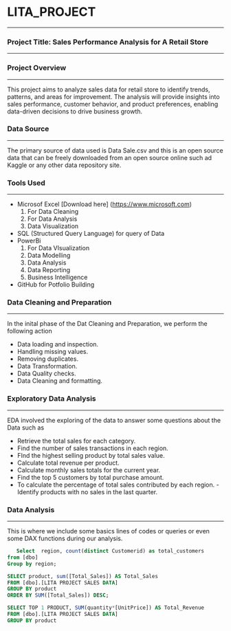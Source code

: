 # LITA_PROJECT
---
### Project Title: Sales Performance Analysis for A Retail Store
---
### Project Overview 
---
This project aims to analyze sales data for retail store to identify trends, patterns, and areas for improvement. The analysis will provide insights into sales performance, customer behavior, and product preferences, enabling data-driven decisions to drive business growth.

### Data Source
---
The primary source of data used is Data Sale.csv and this is an open source data that can be freely downloaded from an open source online such ad Kaggle or any other data repository site.

### Tools Used
---
- Microsof Excel [Download here] (https://www.microsoft.com)
  1. For Data Cleaning
  2. For Data Analysis
  3. Data Visualization
- SQL (Structured Query Language) for query of Data
- PowerBi
  1. For Data VIsualization
  2. Data Modelling
  3. Data Analysis
  4. Data Reporting
  5. Business Intelligence
- GitHub for Potfolio Building

### Data Cleaning and Preparation
---
  In the inital phase of the Dat Cleaning and Preparation, we perform the following action
  - Data loading and inspection.
  - Handling missing values.
  - Removing duplicates.
  - Data Transformation.
  - Data Quality checks.
  - Data Cleaning and formatting.

### Exploratory Data Analysis
---
  EDA involved the exploring of the data to answer some questions about the Data such as
  - Retrieve the total sales for each category.
  - Find the number of sales transactions in each region.
  - FInd the highest selling product by total sales value.
  - Calculate total revenue per product.
  - Calculate monthly sales totals for the current year.
  - Find the top 5 customers by total purchase amount.
  - To calculate the percentage of total sales contributed by each region.
  -Identify products with no sales in the last quarter.

### Data Analysis
---
  This is where we include some basics lines of codes or queries or even some DAX functions during our analysis.
  ```SQL
     Select  region, count(distinct Customerid) as total_customers 
from [dbo]
Group by region;

SELECT product, sum([Total_Sales]) AS Total_Sales
FROM [dbo].[LITA PROJECT SALES DATA]
GROUP BY product
ORDER BY SUM([Total_Sales]) DESC;

SELECT TOP 1 PRODUCT, SUM(quantity*[UnitPrice]) AS Total_Revenue
FROM [dbo].[LITA PROJECT SALES DATA]
GROUP BY product






  
     
 
 






  
     

  
  

